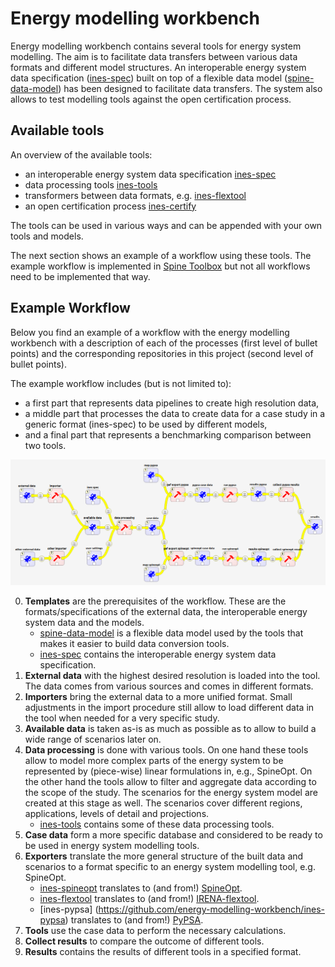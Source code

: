 # Energy modelling workbench

Energy modelling workbench contains several tools for energy system modelling. The aim is to facilitate data transfers between various data formats and different model structures. An interoperable energy system data specification ([ines-spec](https://github.com/energy-modelling-workbench/ines-spec)) built on top of a flexible data model ([spine-data-model](https://github.com/energy-modelling-workbench/spine-data-model)) has been designed to facilitate data transfers. The system also allows to test modelling tools against the open certification process.

## Available tools
An overview of the available tools:
- an interoperable energy system data specification [ines-spec](https://github.com/energy-modelling-workbench/ines-spec)
- data processing tools [ines-tools](https://github.com/energy-modelling-workbench/ines-tools)
- transformers between data formats, e.g. [ines-flextool](https://github.com/energy-modelling-workbench/ines-flextool)
- an open certification process [ines-certify](https://github.com/energy-modelling-workbench/ines-certify)

The tools can be used in various ways and can be appended with your own tools and models.

The next section shows an example of a workflow using these tools. The example workflow is implemented in [Spine Toolbox](https://github.com/Spine-tools/Spine-Toolbox) but not all workflows need to be implemented that way.

## Example Workflow

Below you find an example of a workflow with the energy modelling workbench with a description of each of the processes (first level of bullet points) and the corresponding repositories in this project (second level of bullet points).

The example workflow includes (but is not limited to):
+ a first part that represents data pipelines to create high resolution data,
+ a middle part that processes the data to create data for a case study in a generic format (ines-spec) to be used by different models,
+ and a final part that represents a benchmarking comparison between two tools.

![image](https://github.com/energy-modelling-workbench/.github/blob/fb8a65d0ed3d60a964da6e11d20f8428312c2dea/profile/ines-data-tools-workflow-example.png)

0. **Templates** are the prerequisites of the workflow. These are the formats/specifications of the external data, the interoperable energy system data and the models.
    + [spine-data-model](https://github.com/energy-modelling-workbench/spine-data-model) is a flexible data model used by the tools that makes it easier to build data conversion tools.
    + [ines-spec](https://github.com/energy-modelling-workbench/ines-spec) contains the interoperable energy system data specification.
1. **External data** with the highest desired resolution is loaded into the tool. The data comes from various sources and comes in different formats.
2. **Importers** bring the external data to a more unified format. Small adjustments in the import procedure still allow to load different data in the tool when needed for a very specific study.
3. **Available data** is taken as-is as much as possible as to allow to build a wide range of scenarios later on.
4. **Data processing** is done with various tools. On one hand these tools allow to model more complex parts of the energy system to be represented by (piece-wise) linear formulations in, e.g., SpineOpt. On the other hand the tools allow to filter and aggregate data according to the scope of the study. The scenarios for the energy system model are created at this stage as well. The scenarios cover different regions, applications, levels of detail and projections.
    + [ines-tools](https://github.com/energy-modelling-workbench/ines-tools) contains some of these data processing tools.
5. **Case data** form a more specific database and considered to be ready to be used in energy system modelling tools.
6. **Exporters** translate the more general structure of the built data and scenarios to a format specific to an energy system modelling tool, e.g. SpineOpt.
    + [ines-spineopt](https://github.com/energy-modelling-workbench/ines-spineopt) translates to (and from!) [SpineOpt](https://github.com/Spine-tools/SpineOpt.jl).
    + [ines-flextool](https://github.com/energy-modelling-workbench/ines-flextool) translates to (and from!) [IRENA-flextool](https://www.irena.org/Energy-Transition/Planning/Flextool).
    + [ines-pypsa] (https://github.com/energy-modelling-workbench/ines-pypsa) translates to (and from!) [PyPSA](https://pypsa.org/).
7. **Tools** use the case data to perform the necessary calculations.
8. **Collect results** to compare the outcome of different tools.
9. **Results** contains the results of different tools in a specified format.
